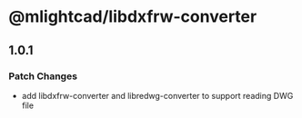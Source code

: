 # @mlightcad/libdxfrw-converter

## 1.0.1

### Patch Changes

- add libdxfrw-converter and libredwg-converter to support reading DWG file

